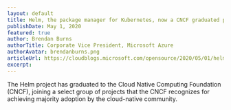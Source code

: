 ```yaml
---
layout: default
title: Helm, the package manager for Kubernetes, now a CNCF graduated project
publishDate: May 1, 2020
featured: true
author: Brendan Burns
authorTitle: Corporate Vice President, Microsoft Azure
authorAvatar: brendanburns.png
articleUrl: https://cloudblogs.microsoft.com/opensource/2020/05/01/helm-package-manager-kubernetes-now-cncf-graduated-project/
excerpt:
---
```

The Helm project has graduated to the Cloud Native Computing Foundation (CNCF), joining a select group of projects that the CNCF recognizes for achieving majority adoption by the cloud-native community.
